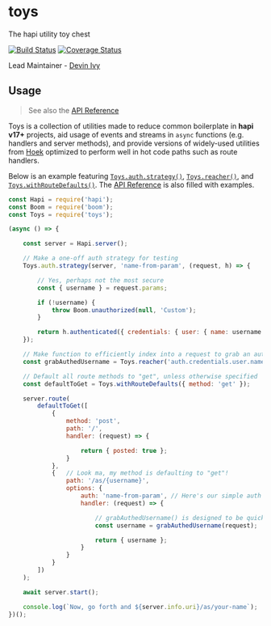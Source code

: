 # toys

The hapi utility toy chest

[![Build Status](https://travis-ci.org/hapipal/toys.svg?branch=master)](https://travis-ci.org/hapipal/toys) [![Coverage Status](https://coveralls.io/repos/hapipal/toys/badge.svg?branch=master&service=github)](https://coveralls.io/github/hapipal/toys?branch=master)

Lead Maintainer - [Devin Ivy](https://github.com/devinivy)

## Usage
> See also the [API Reference](API.md)

Toys is a collection of utilities made to reduce common boilerplate in **hapi v17+** projects, aid usage of events and streams in `async` functions (e.g. handlers and server methods), and provide versions of widely-used utilities from [Hoek](https://github.com/hapijs/hoek) optimized to perform well in hot code paths such as route handlers.

Below is an example featuring [`Toys.auth.strategy()`](API.md#toysauthstrategyserver-name-authenticate), [`Toys.reacher()`](API.md#toysreacherchain-options), and [`Toys.withRouteDefaults()`](API.md#toyswithroutedefaultsdefaults).  The [API Reference](API.md) is also filled with examples.

```js
const Hapi = require('hapi');
const Boom = require('boom');
const Toys = require('toys');

(async () => {

    const server = Hapi.server();

    // Make a one-off auth strategy for testing
    Toys.auth.strategy(server, 'name-from-param', (request, h) => {

        // Yes, perhaps not the most secure
        const { username } = request.params;

        if (!username) {
            throw Boom.unauthorized(null, 'Custom');
        }

        return h.authenticated({ credentials: { user: { name: username } } });
    });

    // Make function to efficiently index into a request to grab an authed user's name
    const grabAuthedUsername = Toys.reacher('auth.credentials.user.name');

    // Default all route methods to "get", unless otherwise specified
    const defaultToGet = Toys.withRouteDefaults({ method: 'get' });

    server.route(
        defaultToGet([
            {
                method: 'post',
                path: '/',
                handler: (request) => {

                    return { posted: true };
                }
            },
            {   // Look ma, my method is defaulting to "get"!
                path: '/as/{username}',
                options: {
                    auth: 'name-from-param', // Here's our simple auth strategy
                    handler: (request) => {

                        // grabAuthedUsername() is designed to be quick
                        const username = grabAuthedUsername(request);

                        return { username };
                    }
                }
            }
        ])
    );

    await server.start();

    console.log(`Now, go forth and ${server.info.uri}/as/your-name`);
})();
```
